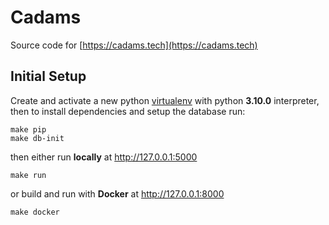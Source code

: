 # Cadams

Source code for [https://cadams.tech](https://cadams.tech)

## Initial Setup
Create and activate a new python [virtualenv](https://pypi.org/project/virtualenv/) with python **3.10.0** interpreter, then to install dependencies and setup the database run:
```
make pip
make db-init
```

then either run **locally** at http://127.0.0.1:5000

```
make run
```

or build and run with **Docker** at http://127.0.0.1:8000

```
make docker
```
